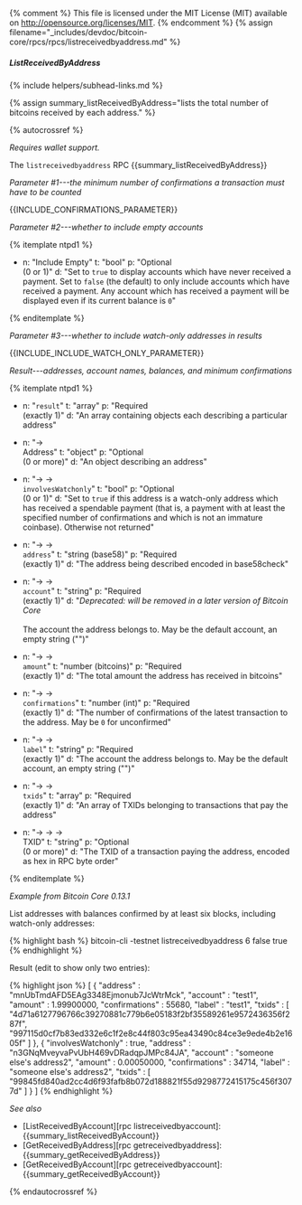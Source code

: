 {% comment %}
This file is licensed under the MIT License (MIT) available on
http://opensource.org/licenses/MIT.
{% endcomment %}
{% assign filename="_includes/devdoc/bitcoin-core/rpcs/rpcs/listreceivedbyaddress.md" %}

##### ListReceivedByAddress
{% include helpers/subhead-links.md %}

{% assign summary_listReceivedByAddress="lists the total number of bitcoins received by each address." %}

{% autocrossref %}

*Requires wallet support.*

The `listreceivedbyaddress` RPC {{summary_listReceivedByAddress}}

*Parameter #1---the minimum number of confirmations a transaction must have to be counted*

{{INCLUDE_CONFIRMATIONS_PARAMETER}}

*Parameter #2---whether to include empty accounts*

{% itemplate ntpd1 %}
- n: "Include Empty"
  t: "bool"
  p: "Optional<br>(0 or 1)"
  d: "Set to `true` to display accounts which have never received a payment.  Set to `false` (the default) to only include accounts which have received a payment.  Any account which has received a payment will be displayed even if its current balance is `0`"

{% enditemplate %}

*Parameter #3---whether to include watch-only addresses in results*

{{INCLUDE_INCLUDE_WATCH_ONLY_PARAMETER}}

*Result---addresses, account names, balances, and minimum confirmations*

{% itemplate ntpd1 %}
- n: "`result`"
  t: "array"
  p: "Required<br>(exactly 1)"
  d: "An array containing objects each describing a particular address"

- n: "→<br>Address"
  t: "object"
  p: "Optional<br>(0 or more)"
  d: "An object describing an address"

- n: "→ →<br>`involvesWatchonly`"
  t: "bool"
  p: "Optional<br>(0 or 1)"
  d: "Set to `true` if this address is a watch-only address which has received a spendable payment (that is, a payment with at least the specified number of confirmations and which is not an immature coinbase).  Otherwise not returned"

- n: "→ →<br>`address`"
  t: "string (base58)"
  p: "Required<br>(exactly 1)"
  d: "The address being described encoded in base58check"

- n: "→ →<br>`account`"
  t: "string"
  p: "Required<br>(exactly 1)"
  d: "*Deprecated: will be removed in a later version of Bitcoin Core*<br><br>The account the address belongs to.  May be the default account, an empty string (\"\")"

- n: "→ →<br>`amount`"
  t: "number (bitcoins)"
  p: "Required<br>(exactly 1)"
  d: "The total amount the address has received in bitcoins"

- n: "→ →<br>`confirmations`"
  t: "number (int)"
  p: "Required<br>(exactly 1)"
  d: "The number of confirmations of the latest transaction to the address.  May be `0` for unconfirmed"

- n: "→ →<br>`label`"
  t: "string"
  p: "Required<br>(exactly 1)"
  d: "The account the address belongs to.  May be the default account, an empty string (\"\")"    

- n: "→ →<br>`txids`"
  t: "array"
  p: "Required<br>(exactly 1)"
  d: "An array of TXIDs belonging to transactions that pay the address"

- n: "→ → →<br>TXID"
  t: "string"
  p: "Optional<br>(0 or more)"
  d: "The TXID of a transaction paying the address, encoded as hex in RPC byte order"

{% enditemplate %}

*Example from Bitcoin Core 0.13.1*

List addresses with balances confirmed by at least six blocks, including
watch-only addresses:

{% highlight bash %}
bitcoin-cli -testnet listreceivedbyaddress 6 false true
{% endhighlight %}

Result (edit to show only two entries):

{% highlight json %}
[
    {
        "address" : "mnUbTmdAFD5EAg3348Ejmonub7JcWtrMck",
        "account" : "test1",
        "amount" : 1.99900000,
        "confirmations" : 55680,
        "label" : "test1",
        "txids" : [
            "4d71a6127796766c39270881c779b6e05183f2bf35589261e9572436356f287f",
            "997115d0cf7b83ed332e6c1f2e8c44f803c95ea43490c84ce3e9ede4b2e1605f"
        ]
    },
    {
        "involvesWatchonly" : true,
        "address" : "n3GNqMveyvaPvUbH469vDRadqpJMPc84JA",
        "account" : "someone else's address2",
        "amount" : 0.00050000,
        "confirmations" : 34714,
        "label" : "someone else's address2",
        "txids" : [
            "99845fd840ad2cc4d6f93fafb8b072d188821f55d9298772415175c456f3077d"
        ]
    }
]
{% endhighlight %}

*See also*

* [ListReceivedByAccount][rpc listreceivedbyaccount]: {{summary_listReceivedByAccount}}
* [GetReceivedByAddress][rpc getreceivedbyaddress]: {{summary_getReceivedByAddress}}
* [GetReceivedByAccount][rpc getreceivedbyaccount]: {{summary_getReceivedByAccount}}

{% endautocrossref %}
